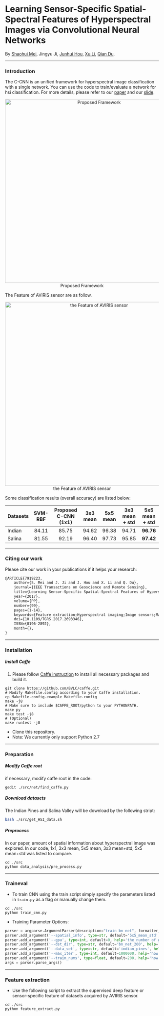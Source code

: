 # Learning Sensor-Specific Spatial-Spectral Features of Hyperspectral Images via Convolutional Neural Networks

By [Shaohui Mei](http://teacher.nwpu.edu.cn/en/meishaohui.html), Jingyu Ji, [Junhui Hou](http://sites.google.com/site/junhuihoushomepage/), [Xu Li](http://teacher.nwpu.edu.cn/en/lixu.html), [Qian Du](http://my.ece.msstate.edu/faculty/du/).

---
### Introduction


The C-CNN is an unified framework for hyperspectral image classification with a single network. You can use the code to train/evaluate a network for hsi classification. For more details, please refer to our [paper](http://ieeexplore.ieee.org/document/7919223/) and our [slide](http://pan.baidu.com/s/1qXF2XcC).

<p align="center">
<img src="http://images2015.cnblogs.com/blog/706487/201706/706487-20170604171211430-1803403755.png" 
alt="Proposed Framework" width="600px"><br /><a> Proposed Framework</a>
</p>

The Feature of AVIRIS sensor are as follow.
<p align="center">
<img src=http://images2015.cnblogs.com/blog/706487/201706/706487-20170604184141368-132139908.jpg
alt="the Feature of AVIRIS sensor" width="600px"><br /><a> the Feature of AVIRIS sensor</a>
</p>

Some classification results (overall accuracy) are listed below:

| Datasets | SVM-RBF | Proposed C-CNN (1x1) | 3x3 mean | 5x5 mean | 3x3 mean + std | 5x5 mean + std |
|:-------|:-----:|:-------:|:-------:|:-------:|:-------:|:-------:|
| Indian | 84.11 | 85.75 | 94.62 | 96.38 | 94.71 | **96.76** |
| Salina | 81.55 | 92.19 | 96.40 | 97.73 | 95.85 | **97.42** |

---
### Citing our work

Please cite our work in your publications if it helps your research:
```latex
@ARTICLE{7919223,
    author={S. Mei and J. Ji and J. Hou and X. Li and Q. Du},
    journal={IEEE Transactions on Geoscience and Remote Sensing},
    title={Learning Sensor-Specific Spatial-Spectral Features of Hyperspectral Images via Convolutional Neural Networks},
    year={2017},
    volume={PP},
    number={99},
    pages={1-14},
    keywords={Feature extraction;Hyperspectral imaging;Image sensors;Machine learning;Principal component analysis;Sensors;Classification;convolutional neural network (CNN);feature learning;hyperspectral;spatial-spectral.},
    doi={10.1109/TGRS.2017.2693346},
    ISSN={0196-2892},
    month={},
}
```

---
### Installation
##### Install Caffe 
1. Please follow [Caffe instruction](http://caffe.berkeleyvision.org/installation.html) to install all necessary packages and build it.
```Shell
git clone https://github.com/BVLC/caffe.git
# Modify Makefile.config according to your Caffe installation.
cp Makefile.config.example Makefile.config
make -j8
# Make sure to include $CAFFE_ROOT/python to your PYTHONPATH.
make py
make test -j8
# (Optional)
make runtest -j8
```
- Clone this repository. 
 - Note: We currently only support Python 2.7 

---
### Preparation

##### Modify Caffe root

if necessary, modify caffe root in the code:

```Shell
gedit ./src/net/find_caffe.py
```

##### Download datasets
The Indian Pines and Salina Valley will be download by the following stript:
```bash
bash ./src/get_HSI_data.sh
```

##### Preprocess
In our paper, amount of spatial information about hyperspectral image was explored. In our code, 1x1, 3x3 mean, 5x5 mean, 3x3 mean+std, 5x5 mean+std was listed to compare.

```Shell
cd ./src
python data_analysis/pre_process.py
```

---
### Traineval 

- To train CNN using the train script simply specify the parameters listed in `train.py` as a flag or manually change them.
```Shell
cd ./src
python train_cnn.py
```
- Training Parameter Options:
```python
parser = argparse.ArgumentParser(description="train bn net", formatter_class=argparse.ArgumentDefaultsHelpFormatter)
parser.add_argument('--spatial_info', type=str, default='5x5_mean_std', help="'1x1_mean' | '3x3_mean' | '3x3_mean_std' | '5x5_mean'| '5x5_mean_std'")
parser.add_argument('--gpu', type=int, default=0, help='the number of gpu id, only one number is required')
parser.add_argument('--dst_dir', type=str, default='bn_net_200', help='the destination dir for the experiments')
parser.add_argument('--data_set', type=str, default='indian_pines', help='indian_pines, salina')
parser.add_argument('--max_iter', type=int, default=1000000, help='how many iters')
parser.add_argument('--train_nums', type=float, default=200, help='how many samples or how much percents for training, 200 or 0.1')
args = parser.parse_args()
```
---
### Feature extraction

- Use the following script to extract the supervised deep feature or sensor-specific feature of datasets acquired by AVIRIS sensor.
```Shell
cd ./src
python feature_extract.py
```
